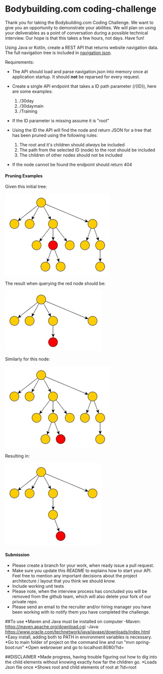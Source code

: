 Bodybuilding.com coding-challenge
================

Thank you for taking the Bodybuilding.com Coding Challenge. We want to give you an opportunity to demonstrate your
 abilities. We will plan on using your deliverables as a point of conversation during a possible technical interview.
 Our hope is that this takes a few hours, not days. Have fun!

Using Java or Kotlin, create a REST API that returns website navigation data. The full navigation tree is included in [navigation.json](navigation.json).

Requirements:

* The API should load and parse navigation.json into memory once at application startup. It should **not** be reparsed for every request.
* Create a single API endpoint that takes a ID path parameter (/{ID}), here are some examples:
    1. /30day
    2. /30daymain
    3. /Training
* If the ID parameter is missing assume it is "root"
* Using the ID the API will find the node and return JSON for a tree that has been pruned using the following rules:

    1. The root and it's children should *always* be included
    2. The path from the selected ID (node) to the root should be included
    3. The children of other nodes should *not* be included
* If the node cannot be found the endpoint should return 404

#### Pruning Examples

Given this initial tree:


![Initial Tree](start_tree.jpg)


The result when querying the red node should be:


![Result Tree](result_tree.jpg)

Similarly for this node:

![Initial Tree](start_tree2.jpg)

Resulting in:

![Initial Tree](result_tree2.jpg)


#### Submission
* Please create a branch for your work, when ready issue a pull request.
* Make sure you update this  *README* to explains how to start your API. Feel free to mention any important decisions
about the project architecture / layout that you think we should know.
* Include working unit tests
* Please note, when the interview process has concluded you will be removed from the github team, which will also delete your fork of our private repo.
* Please send an email to the recruiter and/or hiring manager you have been working with to notify them you have completed the challenge.


##To use
*Maven and Java must be installed on computer
    -Maven: https://maven.apache.org/download.cgi
    -Java: https://www.oracle.com/technetwork/java/javase/downloads/index.html
*Easy install, adding both to PATH in environment variables is necessary.
*Go to main folder of project on the command line and run "mvn spring-boot:run"
*Open webrowser and go to localhost:8080/?id=<id>

##DISCLAIMER 
*Made progress, having trouble figuring out how to dig into the child elements without knowing exactly how far the children go.
*Loads Json file once
*Shows root and child elements of root at ?id=root


